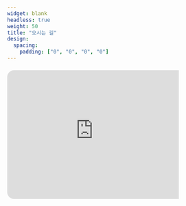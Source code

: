```yaml
---
widget: blank
headless: true
weight: 50 
title: "오시는 길"
design:
  spacing:
    padding: ["0", "0", "0", "0"]
---
```


<div style="border-radius:16px; overflow:hidden; margin-top: 20px;">
 <iframe src="https://www.google.com/maps/embed?pb=!1m18!1m12!1m3!1d3234.079611835235!2d127.13184297699142!3d35.8470513725341!2m3!1f0!2f0!3f0!3m2!1i1024!2i768!4f13.1!3m3!1m2!1s0x35702330fa358b0f%3A0x27af04f87d1e88f2!2z7KCE67aB64yA7ZWZ6rWQIOqzteqzvOuMgO2VmTbtmLjqtIA!5e0!3m2!1sko!2skr!4v1760879158980!5m2!1sko!2skr" width="400" height="300" style="border:0;" allowfullscreen="" loading="lazy" referrerpolicy="no-referrer-when-downgrade"></iframe>
</div>